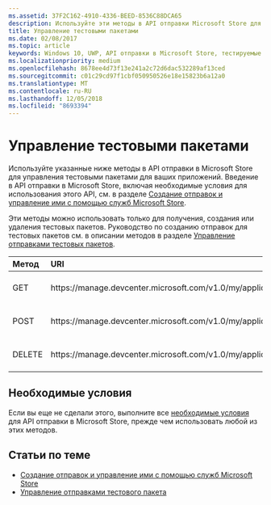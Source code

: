 ```yaml
---
ms.assetid: 37F2C162-4910-4336-BEED-8536C88DCA65
description: Используйте эти методы в API отправки Microsoft Store для управления тестовыми пакетами для приложений, которые зарегистрированы в вашей учетной записи центра партнеров.
title: Управление тестовыми пакетами
ms.date: 02/08/2017
ms.topic: article
keywords: Windows 10, UWP, API отправки в Microsoft Store, тестируемые возможности
ms.localizationpriority: medium
ms.openlocfilehash: 8678ee4d73f13e241a2c72d6dac532289af13ced
ms.sourcegitcommit: c01c29cd97f1cbf050950526e18e15823b6a12a0
ms.translationtype: MT
ms.contentlocale: ru-RU
ms.lasthandoff: 12/05/2018
ms.locfileid: "8693394"
---
```

# <a name="manage-package-flights"></a>Управление тестовыми пакетами

Используйте указанные ниже методы в API отправки в Microsoft Store для управления тестовыми пакетами для ваших приложений. Введение в API отправки в Microsoft Store, включая необходимые условия для использования этого API, см. в разделе [Создание отправок и управление ими с помощью служб Microsoft Store](create-and-manage-submissions-using-windows-store-services.md).

Эти методы можно использовать только для получения, создания или удаления тестовых пакетов. Руководство по созданию отправок для тестовых пакетов см. в описании методов в разделе [Управление отправками тестовых пакетов](manage-flight-submissions.md).

<table>
<colgroup>
<col width="10%" />
<col width="30%" />
<col width="60%" />
</colgroup>
<thead>
<tr class="header">
<th align="left">Метод</th>
<th align="left">URI</th>
<th align="left">Описание</th>
</tr>
</thead>
<tbody>
<tr>
<td align="left">GET</td>
<td align="left">https://manage.devcenter.microsoft.com/v1.0/my/applications/{applicationId}/flights/{flightId}</td>
<td align="left"><a href="get-a-flight.md">Получение тестового пакета</a></td>
</tr>
<tr>
<td align="left">POST</td>
<td align="left">https://manage.devcenter.microsoft.com/v1.0/my/applications/{applicationId}/flights</td>
<td align="left"><a href="create-a-flight.md">Создание тестового пакета</a></td>
</tr>
<tr>
<td align="left">DELETE</td>
<td align="left">https://manage.devcenter.microsoft.com/v1.0/my/applications/{applicationId}/flights/{flightId}</td>
<td align="left"><a href="delete-a-flight.md">Удаление тестового пакета</a></td>
</tr>
</tbody>
</table>

## <a name="prerequisites"></a>Необходимые условия

Если вы еще не сделали этого, выполните все [необходимые условия](create-and-manage-submissions-using-windows-store-services.md#prerequisites) для API отправки в Microsoft Store, прежде чем использовать любой из этих методов.

## <a name="related-topics"></a>Статьи по теме

* [Создание отправок и управление ими с помощью служб Microsoft Store](create-and-manage-submissions-using-windows-store-services.md)
* [Управление отправками тестового пакета](manage-flight-submissions.md)
